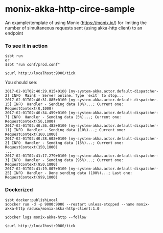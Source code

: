 # monix-akka-http-circe-sample
An example/template of using Monix (https://monix.io/) for limiting the number of simultaneous requests sent (using akka-http client) to an endpoint


### To see it in action
```
$sbt run
or
$sbt "run conf/prod.conf"

$curl http://localhost:9000/tick
```

You should see:

```
2017-02-01T02:40:29.015+0100 [my-system-akka.actor.default-dispatcher-2] INFO  Main$ - Server online. Type `exit` to stop...
2017-02-01T02:40:31.885+0100 [my-system-akka.actor.default-dispatcher-15] INFO  Handler - Sending data (0%)...; Current one: RequestContext(0,1000)
2017-02-01T02:40:34.459+0100 [my-system-akka.actor.default-dispatcher-7] INFO  Handler - Sending data (5%)...; Current one: RequestContext(50,1000)
2017-02-01T02:40:36.483+0100 [my-system-akka.actor.default-dispatcher-11] INFO  Handler - Sending data (10%)...; Current one: RequestContext(100,1000)
2017-02-01T02:40:38.603+0100 [my-system-akka.actor.default-dispatcher-2] INFO  Handler - Sending data (15%)...; Current one: RequestContext(150,1000)
...
2017-02-01T02:41:17.279+0100 [my-system-akka.actor.default-dispatcher-3] INFO  Handler - Sending data (95%)...; Current one: RequestContext(950,1000)
2017-02-01T02:41:19.007+0100 [my-system-akka.actor.default-dispatcher-25] INFO  Handler - Done sending data (100%)...; Last one: RequestContext(999,1000)
```

### Dockerized
```
$sbt docker:publishLocal
$docker run -d -p 9000:9000 --restart unless-stopped --name monix-akka-http radusw/monix-akka-http-client:1.0

$docker logs monix-akka-http --follow

$curl http://localhost:9000/tick
```
